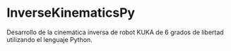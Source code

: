 # InverseKinematicsPy
Desarrollo de la cinemática inversa de robot KUKA de 6 grados de libertad 
utilizando el lenguaje Python.
